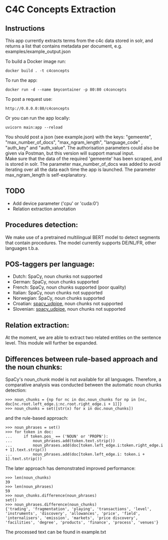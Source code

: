 # C4C Concepts Extraction
## Instructions
This app currently extracts terms from the c4c data stored in solr, and returns a list that contains metadata per document, e.g. examples/example_output.json

To build a Docker image run:
```
docker build . -t c4concepts
```
To run the app:
```
docker run -d --name $mycontainer -p 80:80 c4concepts
```
To post a request use:
```
http://0.0.0.0:80/c4concepts
```
Or you can run the app locally:
```
uvicorn main:app --reload
```
You should post a json (see example.json) with the keys: "gemeente", "max_number_of_docs", "max_ngram_length", "language_code" , "auth_key" and "auth_value". 
The authorisation parameters could also be given via Postman, but this version will support manual input.  
Make sure that the data of the required 'gemeente' has been scraped, and is stored in solr.
The parameter max_number_of_docs was added to avoid iterating over all the data each time the app is launched.
The parameter max_ngram_length is self-explanatory.

## TODO
- Add device parameter ('cpu' or 'cuda:0')
- Relation extraction annotation

## Procedures detection:
We make use of a pretrained multilingual BERT model to detect segments that contain procedures.
The model currently supports DE/NL/FR, other languages t.b.a.

## POS-taggers per language:
- Dutch: SpaCy, noun chunks not supported
- German: SpaCy, noun chunks supported
- French: SpaCy, noun chunks supported (poor quality)
- Italian: SpaCy, noun chunks not supported
- Norwegian: SpaCy, noun chunks supported
- Croatian: [spacy_udpipe](https://github.com/TakeLab/spacy-udpipe), noun chunks not supported
- Slovenian: [spacy_udpipe](https://github.com/TakeLab/spacy-udpipe), noun chunks not supported

## Relation extraction:
At the moment, we are able to extract two related entities on the sentence level. This module will further be expanded.

## Differences between rule-based approach and the noun chunks:
SpaCy's noun_chunk model is not available for all languages. 
Therefore, a comparative analysis was conducted between the automatic noun chunks detection: 
```
>>> noun_chunks = {np for nc in doc.noun_chunks for np in [nc, doc[nc.root.left_edge.i:nc.root.right_edge.i + 1]]}
>>> noun_chunks = set([str(x) for x in doc.noun_chunks])
```
and the rule-based approach:
```
>>> noun_phrases = set()
>>> for token in doc:
...     if token.pos_ == ('NOUN' or 'PROPN'):
...         noun_phrases.add(token.text.strip())
...         noun_phrases.add(doc[token.left_edge.i:token.right_edge.i + 1].text.strip())
...         noun_phrases.add(doc[token.left_edge.i: token.i + 1].text.strip())
```
The later approach has demonstrated improved performance:
```
>>> len(noun_chunks)
39
>>> len(noun_phrases)
59
>>> noun_chunks.difference(noun_phrases)
set()
>>> noun_phrases.difference(noun_chunks)
{'trading', 'fragmentation', 'playing', 'transactions', 'level', 'instruments', 'discovery', 'allowances', 'price', 'field', 'internalisers', 'emission', 'markets', 'price discovery', 'facilities', 'degree', 'products', 'finance', 'process', 'venues'}
```
The processed text can be found in example.txt
